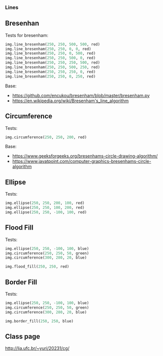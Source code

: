 ### Lines

## Bresenhan

Tests for bresenham:

```py
img.line_bresenham(250, 250, 500, 500, red)
img.line_bresenham(250, 250, 0, 0, red)
img.line_bresenham(250, 250, 0, 500, red)
img.line_bresenham(250, 250, 500, 0, red)
img.line_bresenham(250, 250, 250, 500, red)
img.line_bresenham(250, 250, 500, 250, red)
img.line_bresenham(250, 250, 250, 0, red)
img.line_bresenham(250, 250, 0, 250, red)
```

Base:

- https://github.com/encukou/bresenham/blob/master/bresenham.py
- https://en.wikipedia.org/wiki/Bresenham's_line_algorithm


## Circumference

Tests:

```py
img.circumference(250, 250, 200, red)
```

Base:

- https://www.geeksforgeeks.org/bresenhams-circle-drawing-algorithm/
- https://www.javatpoint.com/computer-graphics-bresenhams-circle-algorithm


## Ellipse

Tests:

```py
img.ellipse(250, 250, 200, 100, red)
img.ellipse(250, 250, 100, 200, red)
img.ellipse(250, 250, -100, 100, red)
```

## Flood Fill

Tests:

```py
img.ellipse(250, 250, -100, 100, blue)
img.circumference(250, 250, 50, green)
img.circumference(300, 280, 20, blue)

img.flood_fill(250, 250, red)
```

## Border Fill

Tests:

```py
img.ellipse(250, 250, -100, 100, blue)
img.circumference(250, 250, 50, green)
img.circumference(300, 280, 20, blue)

img.border_fill(250, 250, blue)
```

## Class page

http://lia.ufc.br/~yuri/20231/cg/